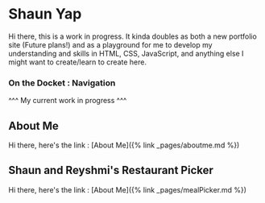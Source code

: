 # Shaun Yap

Hi there, this is a work in progress. It kinda doubles as both a new portfolio site (Future plans!) and as a playground for me to develop my understanding and skills in HTML, CSS, JavaScript, and anything else I might want to create/learn to create here.

### On the Docket : Navigation
^^^ My current work in progress ^^^

## About Me
Hi there, here's the link : [About Me]({% link _pages/aboutme.md %})

## Shaun and Reyshmi's Restaurant Picker
Hi there, here's the link : [About Me]({% link _pages/mealPicker.md %})